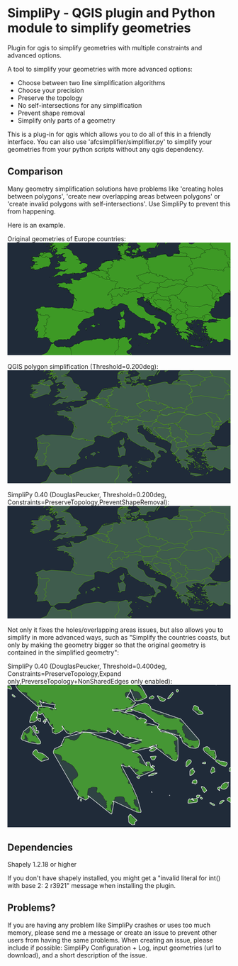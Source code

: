 SimpliPy - QGIS plugin and Python module to simplify geometries
=============

Plugin for qgis to simplify geometries with multiple constraints and advanced options.

A tool to simplify your geometries with more advanced options:

- Choose between two line simplification algorithms
- Choose your precision
- Preserve the topology
- No self-intersections for any simplification
- Prevent shape removal
- Simplify only parts of a geometry

This is a plug-in for qgis which allows you to do all of this in a friendly interface.
You can also use 'afcsimplifier/simplifier.py' to simplify your geometries from your python scripts without any qgis dependency.


Comparison
----------

Many geometry simplification solutions have problems like 'creating holes between polygons', 'create new overlapping areas between polygons' or 'create invalid polygons with self-intersections'. Use SimpliPy to prevent this from happening.

Here is an example.

Original geometries of Europe countries:
![Alt text](/images/original.png?raw=true "Optional Title")

QGIS polygon simplification (Threshold=0.200deg):
![Alt text](/images/qgis.png?raw=true "Optional Title")

SimpliPy 0.40 (DouglasPeucker, Threshold=0.200deg, Constraints=PreserveTopology,PreventShapeRemoval):
![Alt text](/images/simplipy.png?raw=true "Optional Title")

Not only it fixes the holes/overlapping areas issues, but also allows you to simplify in more advanced ways, such as "Simplify the countries coasts, but only by making the geometry bigger so that the original geometry is contained in the simplified geometry":

SimpliPy 0.40 (DouglasPeucker, Threshold=0.400deg, Constraints=PreserveTopology,Expand only,PreverseTopology+NonSharedEdges only enabled):
![Alt text](/images/simplipy_expand.png?raw=true "Optional Title")



Dependencies
------------
Shapely 1.2.18 or higher


If you don't have shapely installed, you might get a "invalid literal for int() with base 2: 2 r3921" message when installing the plugin.


Problems?
---------
If you are having any problem like SimpliPy crashes or uses too much memory, please send me a message or create an issue to prevent other users from having the same problems. When creating an issue, please include if possible: SimpliPy Configuration + Log, input geometries (url to download), and a short description of the issue.
